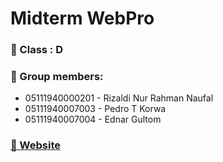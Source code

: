 # Midterm WebPro

### 📘 Class    : D

### 👤 Group members:
- 05111940000201 - Rizaldi Nur Rahman Naufal
- 05111940007003 - Pedro T Korwa
- 05111940007004 - Ednar Gultom

### [🔗 Website](https://pbkkets.000webhostapp.com/)

